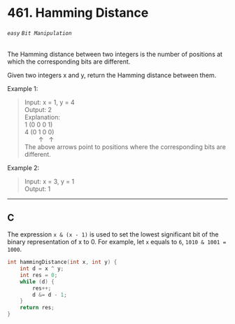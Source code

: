# 461. Hamming Distance
###### `easy` `Bit Manipulation`

The Hamming distance between two integers is the number of positions at which the corresponding bits are different.

Given two integers x and y, return the Hamming distance between them.

Example 1: 
> Input: x = 1, y = 4 <br>
Output: 2 <br>
Explanation: <br>
1   (0 0 0 1) <br>
4   (0 1 0 0) <br>
&nbsp;&nbsp;&nbsp;&nbsp;&nbsp;&nbsp;&nbsp;&nbsp;↑&nbsp;&nbsp;&nbsp;↑<br>
The above arrows point to positions where the corresponding bits are different.

Example 2:
> Input: x = 3, y = 1 <br>
Output: 1 

---

## C

The expression `x & (x - 1)` is used to set the lowest significant bit of the binary representation of x to 0. 
For example, let `x` equals to `6`, `1010 & 1001 = 1000`.

```cpp
int hammingDistance(int x, int y) {
    int d = x ^ y;
    int res = 0;
    while (d) {
        res++;
        d &= d - 1;
    }
    return res;
}
```